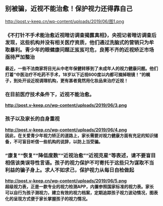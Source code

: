 ## 别被骗，近视不能治愈！保护视力还得靠自己  
http://post.v-keep.cn/wp-content/uploads/2019/06/图1.png  
### 《不打针不手术能治愈近视暗访调查揭露真相》</strong>，央视记者暗访调查后发现，这些机构并没有相关医疗资质，他们通过洗脑式的营销只为牟取暴利。青少年的眼健康问题正岌岌可危，<strong>良莠不齐的近视矫正市场亟待严加整治  
最近，一些不法商家将目光从中老年保健转移到了未成年人的视力健康问题。他们打着“中医治疗不吃药不手术，18岁以下近视600度以内都可摘掉眼镜！”的幌子，到处开设近视调理机构，更有甚者竟然用化妆品来治疗近视！  
### 在目前医疗技术条件下，近视不能治愈。  
http://post.v-keep.cn/wp-content/uploads/2019/06/3.png  
### 孩子以及家长的自身重视  
http://post.v-keep.cn/wp-content/uploads/2019/06/4.png  
因此，在关爱青少年视力矫正的道路上，家长需要对视力健康方面有充足的知识储备，不可盲目听信一些机构的说辞，以防上当受骗。  
### “康复”“恢复”“降低度数”“近视治愈”“近视克星”</strong>等表述，请不要盲目相信该类误导性言语。孩子的视力保护不可寄托于这些只为谋取不当利益的骗子身上。<strong>求人不如求己</strong>，<strong>保护视力从每日自检做起  
http://post.v-keep.cn/wp-content/uploads/2019/06/5.png  
超级视力表，正是一款专业的视力检测APP，内置参照国家标准的视力表。家长可以自行为孩子测视力，建立有效的视力档案，定期追踪孩子视力波动情况，图表化的呈现方式便于家长掌握孩子的视力情况。  
   
